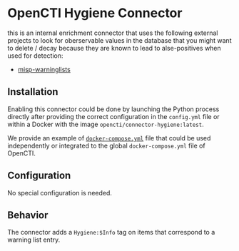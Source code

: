 # OpenCTI Hygiene Connector

this is an internal enrichment connector that uses the following external
projects to look for oberservable values in the database that you might want to
delete / decay because they are known to lead to alse-positives when used for
detection:

* [misp-warninglists](https://github.com/MISP/misp-warninglists)

## Installation

Enabling this connector could be done by launching the Python process directly
after providing the correct configuration in the `config.yml` file or within a
Docker with the image `opencti/connector-hygiene:latest`.

We provide an example of [`docker-compose.yml`](docker-compose.yml) file that
could be used independently or integrated to the global `docker-compose.yml`
file of OpenCTI.

## Configuration

No special configuration is needed.

## Behavior

The connector adds a `Hygiene:$Info` tag on items that correspond to a warning
list entry.
